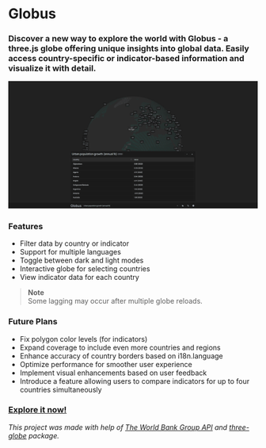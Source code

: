 # Globus

### Discover a new way to explore the world with Globus - a three.js globe offering unique insights into global data. Easily access country-specific or indicator-based information and visualize it with detail.
![](https://github.com/iaruso/globus/blob/main/public/github-cover.png)

### Features
- Filter data by country or indicator
- Support for multiple languages
- Toggle between dark and light modes
- Interactive globe for selecting countries
- View indicator data for each country

> __Note__        
> Some lagging may occur after multiple globe reloads.

### Future Plans
- Fix polygon color levels (for indicators)
- Expand coverage to include even more countries and regions 
- Enhance accuracy of country borders based on i18n.language
- Optimize performance for smoother user experience
- Implement visual enhancements based on user feedback
- Introduce a feature allowing users to compare indicators for up to four countries simultaneously

### [Explore it now!](https://globus-three-js.vercel.app/)

*This project was made with help of [The World Bank Group API](https://datahelpdesk.worldbank.org/knowledgebase/articles/1886674-new-features-and-enhancements-in-the-v2-api) and [three-globe](https://github.com/vasturiano/three-globe) package.*